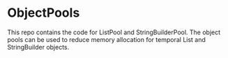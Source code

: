 # ObjectPools

This repo contains the code for ListPool<T> and StringBuilderPool.
The object pools can be used to reduce memory allocation for temporal List<T> and StringBuilder objects.